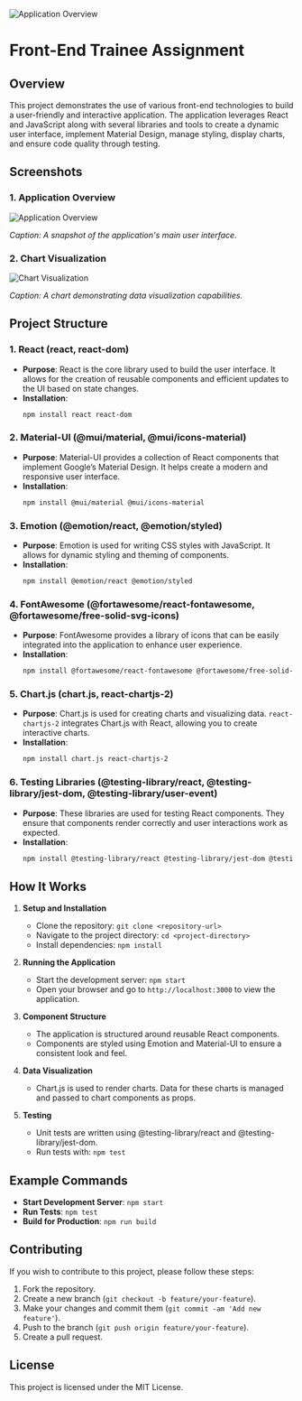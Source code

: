 ![Application Overview](https://www.accuknox.com/wp-content/uploads/2023/06/accuknox-logo-2.png)


# Front-End Trainee Assignment

## Overview

This project demonstrates the use of various front-end technologies to build a user-friendly and interactive application. The application leverages React and JavaScript along with several libraries and tools to create a dynamic user interface, implement Material Design, manage styling, display charts, and ensure code quality through testing.

## Screenshots

### 1. Application Overview

![Application Overview](https://github.com/SyedMoin-lab/Front-End-Trainee-Assignment/1.png)


*Caption: A snapshot of the application's main user interface.*

### 2. Chart Visualization

![Chart Visualization](./images/chart-visualization.png)

*Caption: A chart demonstrating data visualization capabilities.*

## Project Structure

### 1. **React (react, react-dom)**

- **Purpose**: React is the core library used to build the user interface. It allows for the creation of reusable components and efficient updates to the UI based on state changes.
- **Installation**: 
  ```bash
  npm install react react-dom
  ```

### 2. **Material-UI (@mui/material, @mui/icons-material)**

- **Purpose**: Material-UI provides a collection of React components that implement Google’s Material Design. It helps create a modern and responsive user interface.
- **Installation**: 
  ```bash
  npm install @mui/material @mui/icons-material
  ```

### 3. **Emotion (@emotion/react, @emotion/styled)**

- **Purpose**: Emotion is used for writing CSS styles with JavaScript. It allows for dynamic styling and theming of components.
- **Installation**: 
  ```bash
  npm install @emotion/react @emotion/styled
  ```

### 4. **FontAwesome (@fortawesome/react-fontawesome, @fortawesome/free-solid-svg-icons)**

- **Purpose**: FontAwesome provides a library of icons that can be easily integrated into the application to enhance user experience.
- **Installation**: 
  ```bash
  npm install @fortawesome/react-fontawesome @fortawesome/free-solid-svg-icons
  ```

### 5. **Chart.js (chart.js, react-chartjs-2)**

- **Purpose**: Chart.js is used for creating charts and visualizing data. `react-chartjs-2` integrates Chart.js with React, allowing you to create interactive charts.
- **Installation**: 
  ```bash
  npm install chart.js react-chartjs-2
  ```

### 6. **Testing Libraries (@testing-library/react, @testing-library/jest-dom, @testing-library/user-event)**

- **Purpose**: These libraries are used for testing React components. They ensure that components render correctly and user interactions work as expected.
- **Installation**: 
  ```bash
  npm install @testing-library/react @testing-library/jest-dom @testing-library/user-event
  ```

## How It Works

1. **Setup and Installation**
   - Clone the repository: `git clone <repository-url>`
   - Navigate to the project directory: `cd <project-directory>`
   - Install dependencies: `npm install`

2. **Running the Application**
   - Start the development server: `npm start`
   - Open your browser and go to `http://localhost:3000` to view the application.

3. **Component Structure**
   - The application is structured around reusable React components.
   - Components are styled using Emotion and Material-UI to ensure a consistent look and feel.

4. **Data Visualization**
   - Chart.js is used to render charts. Data for these charts is managed and passed to chart components as props.

5. **Testing**
   - Unit tests are written using @testing-library/react and @testing-library/jest-dom.
   - Run tests with: `npm test`

## Example Commands

- **Start Development Server**: `npm start`
- **Run Tests**: `npm test`
- **Build for Production**: `npm run build`

## Contributing

If you wish to contribute to this project, please follow these steps:
1. Fork the repository.
2. Create a new branch (`git checkout -b feature/your-feature`).
3. Make your changes and commit them (`git commit -am 'Add new feature'`).
4. Push to the branch (`git push origin feature/your-feature`).
5. Create a pull request.

## License

This project is licensed under the MIT License.
